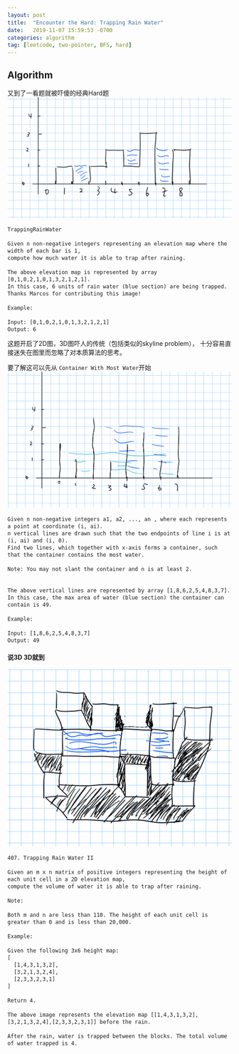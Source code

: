 ```yaml
---
layout: post
title:  "Encounter the Hard: Trapping Rain Water"
date:   2019-11-07 15:59:53 -0700
categories: algorithm
tag: [leetcode, two-pointer, BFS, hard]
---
```


## Algorithm
又到了一看题就被吓傻的经典Hard题
![line4](/public/img/water3.png)
```text
TrappingRainWater

Given n non-negative integers representing an elevation map where the width of each bar is 1,
compute how much water it is able to trap after raining.

The above elevation map is represented by array [0,1,0,2,1,0,1,3,2,1,2,1].
In this case, 6 units of rain water (blue section) are being trapped. Thanks Marcos for contributing this image!

Example:

Input: [0,1,0,2,1,0,1,3,2,1,2,1]
Output: 6
```

这题开启了2D图，3D图吓人的传统（包括类似的skyline problem）， 十分容易直接迷失在图里而忽略了对本质算法的思考。

要了解这可以先从 `Container With Most Water`开始
![line4](/public/img/water1.png)
```text
Given n non-negative integers a1, a2, ..., an , where each represents a point at coordinate (i, ai).
n vertical lines are drawn such that the two endpoints of line i is at (i, ai) and (i, 0).
Find two lines, which together with x-axis forms a container, such that the container contains the most water.

Note: You may not slant the container and n is at least 2.


The above vertical lines are represented by array [1,8,6,2,5,4,8,3,7].
In this case, the max area of water (blue section) the container can contain is 49.

Example:

Input: [1,8,6,2,5,4,8,3,7]
Output: 49
```



#### 说3D 3D就到
![line4](/public/img/water5.png)
```text
407. Trapping Rain Water II

Given an m x n matrix of positive integers representing the height of each unit cell in a 2D elevation map,
compute the volume of water it is able to trap after raining.

Note:

Both m and n are less than 110. The height of each unit cell is greater than 0 and is less than 20,000.

Example:

Given the following 3x6 height map:
[
  [1,4,3,1,3,2],
  [3,2,1,3,2,4],
  [2,3,3,2,3,1]
]

Return 4.

The above image represents the elevation map [[1,4,3,1,3,2],[3,2,1,3,2,4],[2,3,3,2,3,1]] before the rain.

After the rain, water is trapped between the blocks. The total volume of water trapped is 4.
```